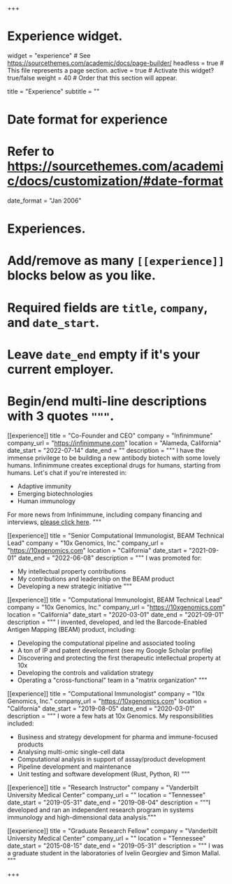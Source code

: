 +++
# Experience widget.
widget = "experience"  # See https://sourcethemes.com/academic/docs/page-builder/
headless = true  # This file represents a page section.
active = true  # Activate this widget? true/false
weight = 40  # Order that this section will appear.

title = "Experience"
subtitle = ""

# Date format for experience
#   Refer to https://sourcethemes.com/academic/docs/customization/#date-format
date_format = "Jan 2006"

# Experiences.
#   Add/remove as many `[[experience]]` blocks below as you like.
#   Required fields are `title`, `company`, and `date_start`.
#   Leave `date_end` empty if it's your current employer.
#   Begin/end multi-line descriptions with 3 quotes `"""`.
[[experience]]
  title = "Co-Founder and CEO"
  company = "Infinimmune"
  company_url = "https://infinimmune.com"
  location = "Alameda, California"
  date_start = "2022-07-14"
  date_end = ""
  description = """
  I have the immense privilege to be building a new antibody biotech with some lovely humans. Infinimmune creates exceptional drugs for humans, starting from humans. Let's chat if you're interested in:

  * Adaptive immunity
  * Emerging biotechnologies
  * Human immunology

For more news from Infinimmune, including company financing and interviews, [please click here](https://infinimmune.com/news). 
  """

[[experience]]
  title = "Senior Computational Immunologist, BEAM Technical Lead"
  company = "10x Genomics, Inc."
  company_url = "https://10xgenomics.com"
  location = "California"
  date_start = "2021-09-01"
  date_end = "2022-06-08"
  description = """
  I was promoted for:
  
  * My intellectual property contributions
  * My contributions and leadership on the BEAM product
  * Developing a new strategic initiative
  """

[[experience]]
  title = "Computational Immunologist, BEAM Technical Lead"
  company = "10x Genomics, Inc."
  company_url = "https://10xgenomics.com"
  location = "California"
  date_start = "2020-03-01"
  date_end = "2021-09-01"
  description = """
  I invented, developed, and led the Barcode-Enabled Antigen Mapping (BEAM) product, including:

  * Developing the computational pipeline and associated tooling
  * A ton of IP and patent development (see my Google Scholar profile)
  * Discovering and protecting the first therapeutic intellectual property at 10x
  * Developing the controls and validation strategy
  * Operating a "cross-functional" team in a "matrix organization"
  """ 

[[experience]]
  title = "Computational Immunologist"
  company = "10x Genomics, Inc."
  company_url = "https://10xgenomics.com"
  location = "California"
  date_start = "2019-08-05"
  date_end = "2020-03-01"
  description = """
  I wore a few hats at 10x Genomics. My responsibilities included:

  * Business and strategy development for pharma and immune-focused products
  * Analysing multi-omic single-cell data
  * Computational analysis in support of assay/product development
  * Pipeline development and maintenance
  * Unit testing and software development (Rust, Python, R)
  """

[[experience]]
  title = "Research Instructor"
  company = "Vanderbilt University Medical Center"
  company_url = ""
  location = "Tennessee"
  date_start = "2019-05-31"
  date_end = "2019-08-04"
  description = """I developed and ran an independent research program in systems immunology and high-dimensional data analysis."""

[[experience]]
  title = "Graduate Research Fellow"
  company = "Vanderbilt University Medical Center"
  company_url = ""
  location = "Tennessee"
  date_start = "2015-08-15"
  date_end = "2019-05-31"
  description = """
  I was a graduate student in the laboratories of Ivelin Georgiev and Simon Mallal.
  """

+++
